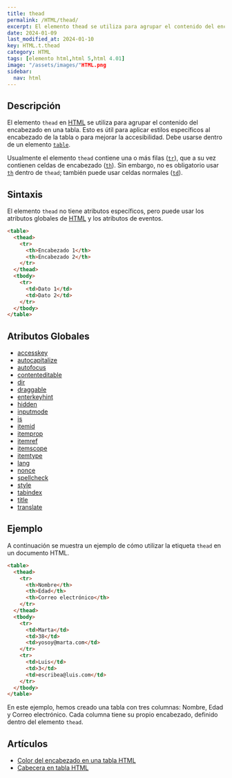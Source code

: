 ```yaml
---
title: thead
permalink: /HTML/thead/
excerpt: El elemento thead se utiliza para agrupar el contenido del encabezado en una tabla en HTML. Es útil para aplicar estilos o mejorar la accesibilidad. No es obligatorio usar th dentro de thead.
date: 2024-01-09
last_modified_at: 2024-01-10
key: HTML.t.thead
category: HTML
tags: [elemento html,html 5,html 4.01]
image: "/assets/images/"HTML.png
sidebar:
  nav: html
---
```


## Descripción


El elemento `thead` en [HTML](https://www.manualweb.net/html/) se utiliza para agrupar el contenido del encabezado en una tabla. Esto es útil para aplicar estilos específicos al encabezado de la tabla o para mejorar la accesibilidad. Debe usarse dentro de un elemento [`table`](https://www.w3api.com/HTML/table/).


Usualmente el elemento `thead` contiene una o más filas ([`tr`](https://www.w3api.com/HTML/tr/)), que a su vez contienen celdas de encabezado ([`th`](https://www.w3api.com/HTML/th/)). Sin embargo, no es obligatorio usar [`th`](https://www.w3api.com/HTML/th/) dentro de `thead`; también puede usar celdas normales ([`td`](https://www.w3api.com/HTML/td/)).


## Sintaxis


El elemento `thead` no tiene atributos específicos, pero puede usar los atributos globales de [HTML](https://www.manualweb.net/html/) y los atributos de eventos.


```html
<table>
  <thead>
    <tr>
      <th>Encabezado 1</th>
      <th>Encabezado 2</th>
    </tr>
  </thead>
  <tbody>
    <tr>
      <td>Dato 1</td>
      <td>Dato 2</td>
    </tr>
  </tbody>
</table>

```


## Atributos Globales

- [accesskey](https://www.w3api.com/HTML/accesskey/)
- [autocapitalize](https://www.w3api.com/HTML/autocapitalize/)
- [autofocus](https://www.w3api.com/HTML/autofocus/)
- [contenteditable](https://www.w3api.com/HTML/contenteditable/)
- [dir](https://www.w3api.com/HTML/dir/)
- [draggable](https://www.w3api.com/HTML/draggable/)
- [enterkeyhint](https://www.w3api.com/HTML/enterkeyhint/)
- [hidden](https://www.w3api.com/HTML/hidden/)
- [inputmode](https://www.w3api.com/HTML/inputmode/)
- [is](https://www.w3api.com/HTML/is/)
- [itemid](https://www.w3api.com/HTML/itemid/)
- [itemprop](https://www.w3api.com/HTML/itemprop/)
- [itemref](https://www.w3api.com/HTML/itemref/)
- [itemscope](https://www.w3api.com/HTML/itemscope/)
- [itemtype](https://www.w3api.com/HTML/itemtype/)
- [lang](https://www.w3api.com/HTML/lang/)
- [nonce](https://www.w3api.com/HTML/nonce/)
- [spellcheck](https://www.w3api.com/HTML/spellcheck/)
- [style](https://www.w3api.com/HTML/style/)
- [tabindex](https://www.w3api.com/HTML/tabindex/)
- [title](https://www.w3api.com/HTML/title/)
- [translate](https://www.w3api.com/HTML/translate/)

## Ejemplo


A continuación se muestra un ejemplo de cómo utilizar la etiqueta `thead` en un documento HTML.


```html
<table>
  <thead>
    <tr>
      <th>Nombre</th>
      <th>Edad</th>
      <th>Correo electrónico</th>
    </tr>
  </thead>
  <tbody>
    <tr>
      <td>Marta</td>
      <td>38</td>
      <td>yosoy@marta.com</td>
    </tr>
    <tr>
      <td>Luis</td>
      <td>3</td>
      <td>escribea@luis.com</td>
    </tr>
  </tbody>
</table>

```


En este ejemplo, hemos creado una tabla con tres columnas: Nombre, Edad y Correo electrónico. Cada columna tiene su propio encabezado, definido dentro del elemento `thead`.


## Artículos

- [Color del encabezado en una tabla HTML](https://lineadecodigo.com/css/color-del-encabezado-en-una-tabla-html/)
- [Cabecera en tabla HTML](https://lineadecodigo.com/html/cabecera-en-tabla-html/)
